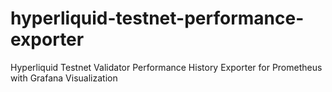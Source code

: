 # hyperliquid-testnet-performance-exporter
Hyperliquid Testnet Validator Performance History Exporter for Prometheus with Grafana Visualization
